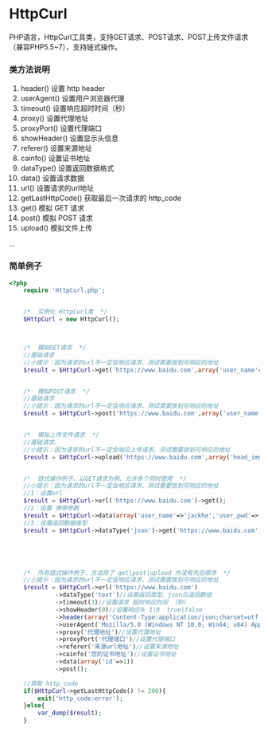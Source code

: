 # HttpCurl

PHP语言，HttpCurl工具类，支持GET请求、POST请求、POST上传文件请求（兼容PHP5.5~7），支持链式操作。

### 类方法说明
1. header() 设置 http header
2. userAgent() 设置用户浏览器代理
3. timeout() 设置响应超时时间（秒）
4. proxy() 设置代理地址
5. proxyPort() 设置代理端口
6. showHeader() 设置显示头信息
7. referer() 设置来源地址
8. cainfo() 设置证书地址
9. dataType() 设置返回数据格式
10. data() 设置请求数据
11. url() 设置请求的url地址
12. getLastHttpCode() 获取最后一次请求的 http_code
13. get() 模拟 GET 请求
14. post() 模拟 POST 请求
15. upload() 模拟文件上传

...

### 简单例子

```php
<?php
    require 'HttpCurl.php';


    /*  实例化 HttpCurl类  */
    $HttpCurl = new HttpCurl();



    /*  模拟GET请求  */
    //基础请求
    //小提示：因为请求的url不一定会响应请求、测试需要放到可响应的地址
    $result = $HttpCurl->get('https://www.baidu.com',array('user_name'=>'jackhe','user_pwd'=>'123456'));


    /*  模拟POST请求  */
    //基础请求
    //小提示：因为请求的url不一定会响应请求、测试需要放到可响应的地址
    $result = $HttpCurl->post('https://www.baidu.com',array('user_name'=>'jackhe','user_pwd'=>'123456'));


    /*  模拟上传文件请求  */
    //基础请求、
    //小提示：因为请求的url不一定会响应上传请求、测试需要放到可响应的地址
    $result = $HttpCurl->upload('https://www.baidu.com',array('head_img'=>'./user.png'));


    /*  链式操作例子、以GET请求为例、允许多个同时使用  */
    //小提示：因为请求的url不一定会响应请求、测试需要放到可响应的地址
    //1：设置url
    $result = $HttpCurl->url('https://www.baidu.com')->get();
    //2：设置 携带参数
    $result = $HttpCurl->data(array('user_name'=>'jackhe','user_pwd'=>'123456'))->get('https://www.baidu.com');
    //3：设置返回数据类型
    $result = $HttpCurl->dataType('json')->get('https://www.baidu.com');





    /*  所有链式操作例子、方法除了 get|post|upload 外没有先后顺序  */
    //小提示：因为请求的url不一定会响应请求、测试需要放到可响应的地址
    $result = $HttpCurl->url('https://www.baidu.com')
             ->dataType('text')//设置返回类型、json后返回数组
             ->timeout(3)//设置请求 超时响应时间 （秒）
             ->showHeader(0)//设置响应头 1|0  true|false
             ->header(array('Content-Type:application/json;charset=utf-8'))//设置请求 header信息
             ->userAgent('Mozilla/5.0 (Windows NT 10.0; Win64; x64) AppleWebKit/537.36 (KHTML, like Gecko) Chrome/65.0.3325.181 Safari/537.36')//设置请求 header信息
             ->proxy('代理地址')//设置代理地址
             ->proxyPort('代理端口')//设置代理端口
             ->referer('来源url地址')//设置来源地址
             ->cainfo('您的证书地址')//设置证书地址
             ->data(array('id'=>1))
             ->post();

    //获取 http_code
    if($HttpCurl->getLastHttpCode() != 200){
        exit('http_code:error');
    }else{
        var_dump($result);
    }
```
